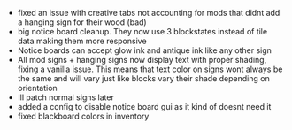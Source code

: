- fixed an issue with creative tabs not accounting for mods that didnt add a hanging sign for their wood (bad)
- big notice board cleanup. They now use 3 blockstates instead of tile data making them more responsive
- Notice boards can accept glow ink and antique ink like any other sign
- All mod signs  + hanging signs now display text with proper shading, fixing a vanilla issue. This means that text color on signs wont always be the same and will vary just like blocks vary their shade depending on orientation
- Ill patch normal signs later
- added a config to disable notice board gui as it kind of doesnt need it
- fixed blackboard colors in inventory